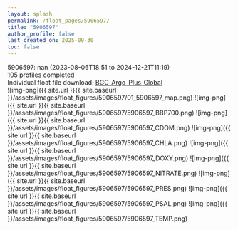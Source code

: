 ```yaml
---
layout: splash
permalink: /float_pages/5906597/
title: "5906597"
author_profile: false
last_created_on: 2025-09-30
toc: false
---
```

 
5906597: nan (2023-08-06T18:51 to 2024-12-21T11:19)\
105 profiles completed\
Individual float file download: [BGC_Argo_Plus_Global](https://ftp.soest.hawaii.edu/bgc_argo_plus/Individual_Floats/outliers_removed/5906597_Sprof_processed.nc)\
![img-png]({{ site.url }}{{ site.baseurl }}/assets/images/float_figures/5906597/01_5906597_map.png)
![img-png]({{ site.url }}{{ site.baseurl }}/assets/images/float_figures/5906597/5906597_BBP700.png)
![img-png]({{ site.url }}{{ site.baseurl }}/assets/images/float_figures/5906597/5906597_CDOM.png)
![img-png]({{ site.url }}{{ site.baseurl }}/assets/images/float_figures/5906597/5906597_CHLA.png)
![img-png]({{ site.url }}{{ site.baseurl }}/assets/images/float_figures/5906597/5906597_DOXY.png)
![img-png]({{ site.url }}{{ site.baseurl }}/assets/images/float_figures/5906597/5906597_NITRATE.png)
![img-png]({{ site.url }}{{ site.baseurl }}/assets/images/float_figures/5906597/5906597_PRES.png)
![img-png]({{ site.url }}{{ site.baseurl }}/assets/images/float_figures/5906597/5906597_PSAL.png)
![img-png]({{ site.url }}{{ site.baseurl }}/assets/images/float_figures/5906597/5906597_TEMP.png)
